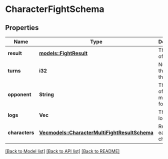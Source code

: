 # CharacterFightSchema

## Properties

Name | Type | Description | Notes
------------ | ------------- | ------------- | -------------
**result** | [**models::FightResult**](FightResult.md) | The result of the fight. | 
**turns** | **i32** | Numbers of the turns of the combat. | 
**opponent** | **String** | The code of the monster fought. | 
**logs** | **Vec<String>** | The fight logs. | 
**characters** | [**Vec<models::CharacterMultiFightResultSchema>**](CharacterMultiFightResultSchema.md) | Results for each character. | 

[[Back to Model list]](../README.md#documentation-for-models) [[Back to API list]](../README.md#documentation-for-api-endpoints) [[Back to README]](../README.md)


